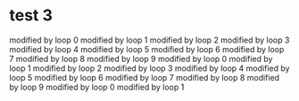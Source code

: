 # test 3
modified by loop 0
modified by loop 1
modified by loop 2
modified by loop 3
modified by loop 4
modified by loop 5
modified by loop 6
modified by loop 7
modified by loop 8
modified by loop 9
modified by loop 0
modified by loop 1
modified by loop 2
modified by loop 3
modified by loop 4
modified by loop 5
modified by loop 6
modified by loop 7
modified by loop 8
modified by loop 9
modified by loop 0
modified by loop 1
